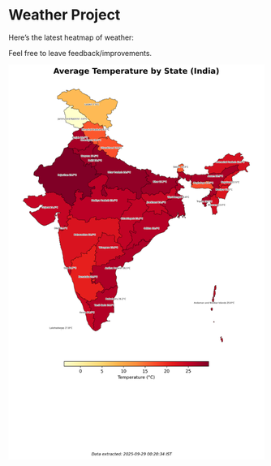 # Weather Project

Here’s the latest heatmap of weather:

Feel free to leave feedback/improvements.

![India Heatmap](docs/assets/india_heatmap.png?v=D9837C)
